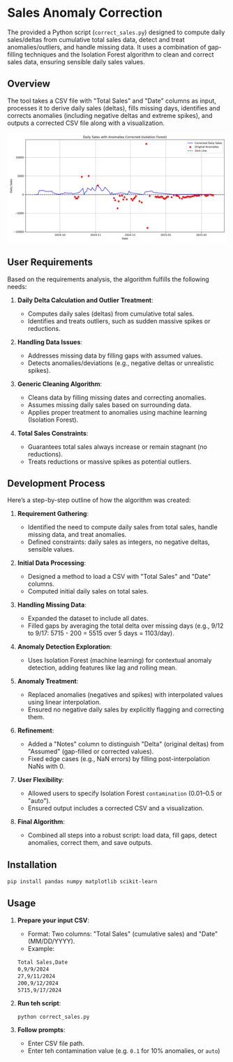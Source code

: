 # Sales Anomaly Correction

The provided a Python script (`correct_sales.py`) designed to compute daily sales/deltas from cumulative total sales data, detect and treat anomalies/outliers, and handle missing data. It uses a combination of gap-filling techniques and the Isolation Forest algorithm to clean and correct sales data, ensuring sensible daily sales values.

## Overview

The tool takes a CSV file with "Total Sales" and "Date" columns as input, processes it to derive daily sales (deltas), fills missing days, identifies and corrects anomalies (including negative deltas and extreme spikes), and outputs a corrected CSV file along with a visualization.

![characteristic_2_corrected](data/characteristic_2_plot.png)

## User Requirements

Based on the requirements analysis, the algorithm fulfills the following needs:

1. **Daily Delta Calculation and Outlier Treatment**:
   - Computes daily sales (deltas) from cumulative total sales.
   - Identifies and treats outliers, such as sudden massive spikes or reductions.

2. **Handling Data Issues**:
   - Addresses missing data by filling gaps with assumed values.
   - Detects anomalies/deviations (e.g., negative deltas or unrealistic spikes).

3. **Generic Cleaning Algorithm**:
   - Cleans data by filling missing dates and correcting anomalies.
   - Assumes missing daily sales based on surrounding data.
   - Applies proper treatment to anomalies using machine learning (Isolation Forest).

4. **Total Sales Constraints**:
   - Guarantees total sales always increase or remain stagnant (no reductions).
   - Treats reductions or massive spikes as potential outliers.

## Development Process

Here’s a step-by-step outline of how the algorithm was created:

1. **Requirement Gathering**:
   - Identified the need to compute daily sales from total sales, handle missing data, and treat anomalies.
   - Defined constraints: daily sales as integers, no negative deltas, sensible values.

2. **Initial Data Processing**:
   - Designed a method to load a CSV with "Total Sales" and "Date" columns.
   - Computed initial daily sales on total sales.

3. **Handling Missing Data**:
   - Expanded the dataset to include all dates.
   - Filled gaps by averaging the total delta over missing days (e.g., 9/12 to 9/17: 5715 - 200 = 5515 over 5 days = 1103/day).

4. **Anomaly Detection Exploration**:
   - Uses Isolation Forest (machine learning) for contextual anomaly detection, adding features like lag and rolling mean.

5. **Anomaly Treatment**:
   - Replaced anomalies (negatives and spikes) with interpolated values using linear interpolation.
   - Ensured no negative daily sales by explicitly flagging and correcting them.

6. **Refinement**:
   - Added a "Notes" column to distinguish "Delta" (original deltas) from "Assumed" (gap-filled or corrected values).
   - Fixed edge cases (e.g., NaN errors) by filling post-interpolation NaNs with 0.

7. **User Flexibility**:
   - Allowed users to specify Isolation Forest `contamination` (0.01–0.5 or "auto").
   - Ensured output includes a corrected CSV and a visualization.

8. **Final Algorithm**:
   - Combined all steps into a robust script: load data, fill gaps, detect anomalies, correct them, and save outputs.

## Installation
```bash
pip install pandas numpy matplotlib scikit-learn
```

## Usage

1. **Prepare your input CSV**:
    - Format: Two columns: "Total Sales" (cumulative sales) and "Date" (MM/DD/YYYY).
    - Example:

    ```
    Total Sales,Date
    0,9/9/2024
    27,9/11/2024
    200,9/12/2024
    5715,9/17/2024
    ```

2. **Run teh script**:
    ```
    python correct_sales.py
    ```

3. **Follow prompts**:
    - Enter CSV file path.
    - Enter teh contamination value (e.g. `0.1` for 10% anomalies, or `auto`)